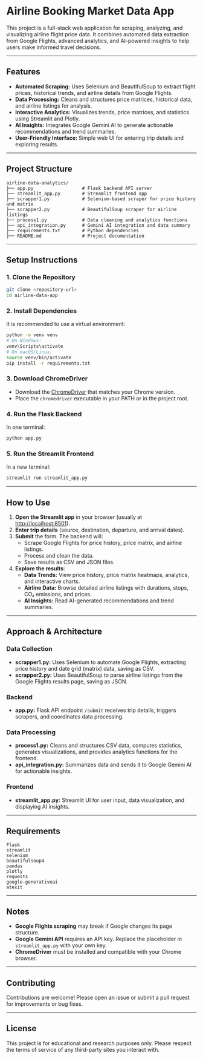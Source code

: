 # Airline Booking Market Data App

This project is a full-stack web application for scraping, analyzing, and visualizing airline flight price data. It combines automated data extraction from Google Flights, advanced analytics, and AI-powered insights to help users make informed travel decisions.

---

## Features

- **Automated Scraping:** Uses Selenium and BeautifulSoup to extract flight prices, historical trends, and airline details from Google Flights.
- **Data Processing:** Cleans and structures price matrices, historical data, and airline listings for analysis.
- **Interactive Analytics:** Visualizes trends, price matrices, and statistics using Streamlit and Plotly.
- **AI Insights:** Integrates Google Gemini AI to generate actionable recommendations and trend summaries.
- **User-Friendly Interface:** Simple web UI for entering trip details and exploring results.

---

## Project Structure

```
airline-data-analytics/
├── app.py                  # Flask backend API server
├── streamlit_app.py        # Streamlit frontend app
├── scrapper1.py            # Selenium-based scraper for price history and matrix
├── scrapper2.py            # BeautifulSoup scraper for airline listings
├── process1.py             # Data cleaning and analytics functions
├── api_integration.py      # Gemini AI integration and data summary
├── requirements.txt        # Python dependencies
├── README.md               # Project documentation
```

---

## Setup Instructions

### 1. Clone the Repository

```sh
git clone <repository-url>
cd airline-data-app
```

### 2. Install Dependencies

It is recommended to use a virtual environment:

```sh
python -m venv venv
# On Windows:
venv\Scripts\activate
# On macOS/Linux:
source venv/bin/activate
pip install -r requirements.txt
```

### 3. Download ChromeDriver

- Download the [ChromeDriver](https://sites.google.com/chromium.org/driver/) that matches your Chrome version.
- Place the `chromedriver` executable in your PATH or in the project root.

### 4. Run the Flask Backend

In one terminal:

```sh
python app.py
```

### 5. Run the Streamlit Frontend

In a new terminal:

```sh
streamlit run streamlit_app.py
```

---

## How to Use

1. **Open the Streamlit app** in your browser (usually at [http://localhost:8501](http://localhost:8501)).
2. **Enter trip details** (source, destination, departure, and arrival dates).
3. **Submit** the form. The backend will:
   - Scrape Google Flights for price history, price matrix, and airline listings.
   - Process and clean the data.
   - Save results as CSV and JSON files.
4. **Explore the results**:
   - **Data Trends:** View price history, price matrix heatmaps, analytics, and interactive charts.
   - **Airline Data:** Browse detailed airline listings with durations, stops, CO₂ emissions, and prices.
   - **AI Insights:** Read AI-generated recommendations and trend summaries.

---

## Approach & Architecture

### Data Collection

- **scrapper1.py:** Uses Selenium to automate Google Flights, extracting price history and date grid (matrix) data, saving as CSV.
- **scrapper2.py:** Uses BeautifulSoup to parse airline listings from the Google Flights results page, saving as JSON.

### Backend

- **app.py:** Flask API endpoint `/submit` receives trip details, triggers scrapers, and coordinates data processing.

### Data Processing

- **process1.py:** Cleans and structures CSV data, computes statistics, generates visualizations, and provides analytics functions for the frontend.
- **api_integration.py:** Summarizes data and sends it to Google Gemini AI for actionable insights.

### Frontend

- **streamlit_app.py:** Streamlit UI for user input, data visualization, and displaying AI insights.

---

## Requirements

```
Flask
streamlit
selenium
beautifulsoup4
pandas
plotly
requests
google-generativeai
atexit
```

---

## Notes

- **Google Flights scraping** may break if Google changes its page structure.
- **Google Gemini API** requires an API key. Replace the placeholder in `streamlit_app.py` with your own key.
- **ChromeDriver** must be installed and compatible with your Chrome browser.

---

## Contributing

Contributions are welcome! Please open an issue or submit a pull request for improvements or bug fixes.

---

## License

This project is for educational and research purposes only. Please respect the terms of service of any third-party sites you interact with.